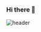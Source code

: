 ### Hi there 👋

![header](https://capsule-render.vercel.app/api?type=slice&color=gradient&fontColor=E5E4E2&animation=twinkling&height=200&section=header&text=KyungJun%20Boo&fontSize=70)



<!--
**trevor1107/trevor1107** is a ✨ _special_ ✨ repository because its `README.md` (this file) appears on your GitHub profile.

Here are some ideas to get you started:

- 🔭 I’m currently working on ...
- 🌱 I’m currently learning ...
- 👯 I’m looking to collaborate on ...
- 🤔 I’m looking for help with ...
- 💬 Ask me about ...
- 📫 How to reach me: ...
- 😄 Pronouns: ...
- ⚡ Fun fact: ...
-->
